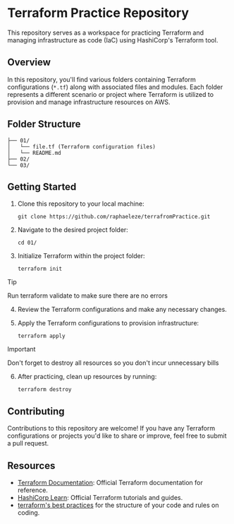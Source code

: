 # Terraform Practice Repository

This repository serves as a workspace for practicing Terraform and managing infrastructure as code (IaC) using HashiCorp's Terraform tool.

## Overview

In this repository, you'll find various folders containing Terraform configurations (`*.tf`) along with associated files and modules. 
Each folder represents a different scenario or project where Terraform is utilized to provision and manage infrastructure resources on AWS.

## Folder Structure
```
├── 01/
│   └── file.tf (Terraform configuration files)
│   └── README.md
├── 02/
└── 03/
```

## Getting Started

1. Clone this repository to your local machine:
   ```
   git clone https://github.com/raphaeleze/terrafromPractice.git
   ```

2. Navigate to the desired project folder:
   ```
   cd 01/
   ```

3. Initialize Terraform within the project folder:
   ```
   terraform init
   ```
   
> [!TIP]
> Run terraform validate to make sure there are no errors

4. Review the Terraform configurations and make any necessary changes.

5. Apply the Terraform configurations to provision infrastructure:
   ```
   terraform apply
   ```
   
> [!IMPORTANT]
> Don't forget to destroy all resources so you don't incur unnecessary bills

6. After practicing, clean up resources by running:
   ```
   terraform destroy
   ```

## Contributing

Contributions to this repository are welcome! If you have any Terraform configurations or projects you'd like to share or improve, feel free to submit a pull request.

## Resources

- [Terraform Documentation](https://www.terraform.io/docs/index.html): Official Terraform documentation for reference.
- [HashiCorp Learn](https://learn.hashicorp.com/terraform): Official Terraform tutorials and guides.
- [terraform's best practices](https://www.terraform-best-practices.com/) for the structure of your code and rules on coding.
